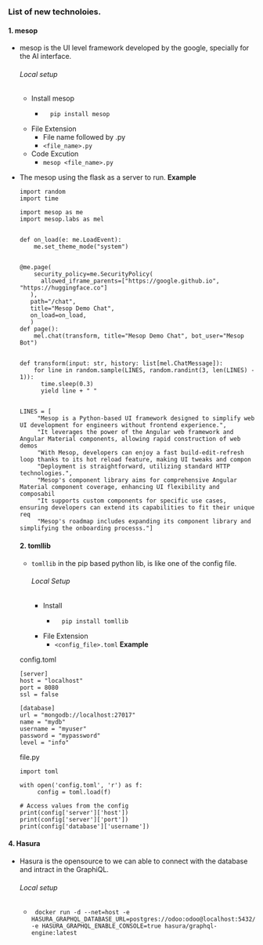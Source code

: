 ### List of new technoloies.


#### 1. mesop
- mesop is the UI level framework developed by the google, specially for the AI interface.

  ###### Local setup
  - Install mesop
      - ```pip
          pip install mesop
        ```
  - File Extension
      - File name followed by .py
      - ``` <file_name>.py ```
  - Code Excution
      - ``` mesop <file_name>.py ```

- The mesop using the flask as a server to run.
**Example**
  ```python3
  import random
  import time

  import mesop as me
  import mesop.labs as mel


  def on_load(e: me.LoadEvent):
      me.set_theme_mode("system")


  @me.page(
      security_policy=me.SecurityPolicy(
        allowed_iframe_parents=["https://google.github.io", "https://huggingface.co"]
     ),
     path="/chat",
     title="Mesop Demo Chat",
     on_load=on_load,
     )
  def page():
      mel.chat(transform, title="Mesop Demo Chat", bot_user="Mesop Bot")


  def transform(input: str, history: list[mel.ChatMessage]):
      for line in random.sample(LINES, random.randint(3, len(LINES) - 1)):
        time.sleep(0.3)
        yield line + " "


  LINES = [
       "Mesop is a Python-based UI framework designed to simplify web UI development for engineers without frontend experience.",
       "It leverages the power of the Angular web framework and Angular Material components, allowing rapid construction of web demos
       "With Mesop, developers can enjoy a fast build-edit-refresh loop thanks to its hot reload feature, making UI tweaks and compon
       "Deployment is straightforward, utilizing standard HTTP technologies.",
       "Mesop's component library aims for comprehensive Angular Material component coverage, enhancing UI flexibility and composabil
       "It supports custom components for specific use cases, ensuring developers can extend its capabilities to fit their unique req
       "Mesop's roadmap includes expanding its component library and simplifying the onboarding processs."]
  ```

  #### 2. tomllib
  - ```tomllib``` in the pip based python lib, is like one of the config file.
    ###### Local Setup
    - Install
        - ```pip
            pip install tomllib
           ```
    - File Extension
        - ``` <config_file>.toml ```
  **Example**

  config.toml
  ```
  [server]
  host = "localhost"
  port = 8080
  ssl = false

  [database]
  url = "mongodb://localhost:27017"
  name = "mydb"
  username = "myuser"
  password = "mypassword"
  level = "info"
  ```
  file.py
  ```python3
  import toml

  with open('config.toml', 'r') as f:
	   config = toml.load(f)

  # Access values from the config
  print(config['server']['host'])
  print(config['server']['port'])
  print(config['database']['username'])
  ```

#### 4. Hasura
- Hasura is the opensource to we can able to connect with the database and intract in the GraphiQL.

  ###### Local setup

  - ```docker
     docker run -d --net=host -e HASURA_GRAPHQL_DATABASE_URL=postgres://odoo:odoo@localhost:5432/odoo18 -e HASURA_GRAPHQL_ENABLE_CONSOLE=true hasura/graphql-engine:latest
    ```
  
